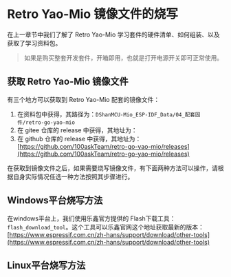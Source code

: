 # Retro Yao-Mio 镜像文件的烧写

在上一章节中我们了解了 Retro Yao-Mio 学习套件的硬件清单、如何组装、以及获取了学习资料包。

> 如果是购买整套开发套件，开箱即用，也就是打开电源开关即可正常使用。

## 获取 Retro Yao-Mio 镜像文件

有三个地方可以获取到 Retro Yao-Mio 配套的镜像文件：

1. 在资料包中获得，其路径为：`DShanMCU-Mio_ESP-IDF_Data/04_配套固件/retro-go-yao-mio`
2. 在 gitee 仓库的 release 中获得，其地址为：[]()
3. 在 github 仓库的 release 中获得，其地址为：[https://github.com/100askTeam/retro-go-yao-mio/releases](https://github.com/100askTeam/retro-go-yao-mio/releases)


在获取到镜像文件之后，如果需要烧写镜像文件，有下面两种方法可以操作，请根据自身实际情况任选一种方法按照其步骤进行。

## Windows平台烧写方法

在windows平台上，我们使用乐鑫官方提供的 Flash下载工具：`flash_download_tool`。这个工具可以乐鑫官网这个地址获取最新的版本：[https://www.espressif.com.cn/zh-hans/support/download/other-tools](https://www.espressif.com.cn/zh-hans/support/download/other-tools)


## Linux平台烧写方法

